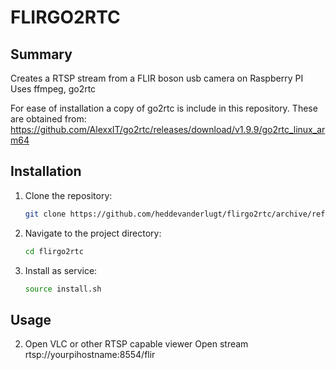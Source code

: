 # FLIRGO2RTC
## Summary
Creates a RTSP stream from a FLIR boson usb camera on Raspberry PI
Uses ffmpeg, go2rtc

For ease of installation a copy of go2rtc is include in this repository.
These are obtained from:
https://github.com/AlexxIT/go2rtc/releases/download/v1.9.9/go2rtc_linux_arm64 

## Installation
1. Clone the repository:
    ```bash
    git clone https://github.com/heddevanderlugt/flirgo2rtc/archive/refs/heads/main.zip
    ```

2. Navigate to the project directory:
    ```bash
    cd flirgo2rtc
    ```
3. Install as service:
    ```bash
    source install.sh
    ```

## Usage
2. Open VLC or other RTSP capable viewer
    Open stream rtsp://yourpihostname:8554/flir